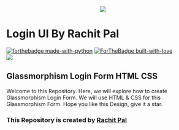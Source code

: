 <p align="center">
    <img src="https://telegra.ph/file/1e66c0e9608e8141179c3.png">
</p>

# Login UI By Rachit Pal

[![forthebadge made-with-python](http://ForTheBadge.com/images/badges/made-with-java.svg)](https://www.java.com/en/)
[![ForTheBadge built-with-love](http://ForTheBadge.com/images/badges/built-with-love.svg)](https://GitHub.com/Dank-del/) <br>
<a href="https://rachit-pal.github.io/Stopwatch/"> <img src="https://svgur.com/i/iob.svg" /> </a>

## Glassmorphism Login Form HTML CSS

Welcome to this Repository. Here, we will explore how to create Glassmorphism Login Form. We will use HTML & CSS  for this Glassmorphism Form. 
Hope you like this Design, give it a star.

### This Repository is created by [Rachit Pal](https://www.github.com/Rachit-Pal/)
